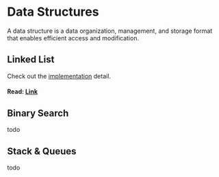 # Data Structures
A data structure is a data organization, management, and storage format that enables efficient access and modification.


## Linked List
Check out the [implementation](src/implementation/LinkedList.js) detail.
#### Read: [Link](src/documentation/LinkedList.md)


## Binary Search
todo


## Stack & Queues
todo
